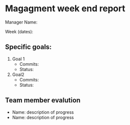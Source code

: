 # Magagment week end report

Manager Name: 

Week (dates): 

## Specific goals:

1. Goal 1
	* Commits: 
	* Status:
2. Goal2 
	* Commits:
	* Status:

## Team member evalution

* Name: description of progress
* Name: description of progress
